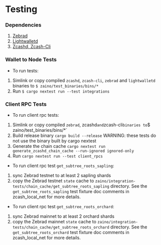 # Testing
### Dependencies
1) [Zebrad](https://github.com/ZcashFoundation/zebra.git)
2) [Lightwalletd](https://github.com/zcash/lightwalletd.git)
3) [Zcashd, Zcash-Cli](https://github.com/zcash/zcash)

### Wallet to Node Tests
- To run tests:
1) Simlink or copy compiled `zcashd`, `zcash-cli`, `zebrad` and `lightwalletd` binaries to `$ zaino/test_binaries/bins/*`
2) Run `$ cargo nextest run --test integrations`

### Client RPC Tests
- To run client rpc tests:
1) Simlink or copy compiled `zebrad`, zcashd` and `zcash-cli` binaries to `$ zaino/test_binaries/bins/*`
2) Build release binary `cargo build --release` WARNING: these tests do not use the binary built by cargo nextest
3) Generate the chain cache `cargo nextest run generate_zcashd_chain_cache --run-ignored ignored-only`
4) Run `cargo nextest run --test client_rpcs`

- To run client rpc test `get_subtree_roots_sapling`:
1) sync Zebrad testnet to at least 2 sapling shards
2) copy the Zebrad testnet `state` cache to `zaino/integration-tests/chain_cache/get_subtree_roots_sapling` directory.
See the `get_subtree_roots_sapling` test fixture doc comments in zcash_local_net for more details.

- To run client rpc test `get_subtree_roots_orchard`:
1) sync Zebrad mainnet to at least 2 orchard shards
2) copy the Zebrad mainnet `state` cache to `zaino/integration-tests/chain_cache/get_subtree_roots_orchard` directory.
See the `get_subtree_roots_orchard` test fixture doc comments in zcash_local_net for more details.

